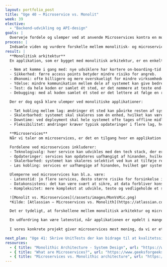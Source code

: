 ```yaml
---
layout: portfolio_post
title: "Uge 40 – Microservice vs. Monolit"
week: 39
elective:
  - "Backend-udvikling og API-design"
goals: |
  Overveje fordele og ulemper ved at anvende Microservices kontra en monolitisk arkitektur.
process: |
  Indsamle viden og vurdere forskelle mellem monolitisk- og microservice-arkitektur for applikationer. Overveje hvilke fordele og ulemper der er ved de to forskellige typer.
result: |
  **Monolitisk arkitektur**  
  En applikation, som er bygget med monolitisk arkitektur, er en enkelt enhed, hvor alle komponenter er samlet ét sted. Det betyder, at interface, forretningslogik og dataadgangslag er udviklet, brugt og vedligeholdt som én samlet applikation. Dette er den traditionelle måde at udvikle software på og har flere fordele:  

  - Nem at komme i gang med: nye udviklere har kortere on-boarding-tid.  
  - Sikkerhed: færre access points betyder mindre risiko for angreb.  
  - Økonomi: ofte billigere og mere overskueligt for mindre virksomheder.  
  - Ydelse: mindre kommunikation mellem dele af systemet kan give bedre performance.  
  - Test: da hele koden er samlet ét sted, er det nemmere at teste end-to-end funktionalitet.  
  - Debugging: med al koden samlet ét sted er det lettere at følge en request igennem systemet.  

  Der er dog også klare ulemper ved monolitiske applikationer:  

  - Tæt kobling mellem lag: ændringer ét sted kan påvirke resten af systemet.  
  - Skalerbarhed: systemet skal skaleres som én enhed, hvilket kan være ineffektivt og ressourcekrævende.  
  - Downtime: ved deployment skal hele systemet ofte tages offline midlertidigt.  
  - Fleksibilitet: ændringer kræver typisk opdateringer i flere lag, hvilket øger risikoen for fejl og inkonsistens.  

  **Microservices**  
  Når vi taler om microservices, er det en tilgang hvor en applikation opdeles i en række små, selvstændige services, som kommunikerer over et netværk. Kommunikation kan eksempelvis foregå via Kafka (som jeg tidligere har skrevet om [her](https://maha63312.github.io/2025/09/22/uge39.html)), REST-API’er eller GraphQL. Hver microservice har sit eget ansvar – fx brugerautentificering, produkthåndtering eller billedanalyse.  

  Fordelene ved microservices inkluderer:  
  - Teknologivalg: hver service kan udvikles med den tech stack, der er bedst egnet til opgaven.  
  - Opdateringer: services kan opdateres uafhængigt af hinanden, hvilket reducerer downtime og øger effektiviteten.  
  - Skalerbarhed: systemet kan skaleres selektivt ved kun at tilføje ressourcer til de services, der har behov.  
  - Løs kobling: services er uafhængige af hinanden, hvilket gør systemet nemmere at vedligeholde.  

  Ulemperne ved microservices kan bl.a. være:  
  - Latenstid: jo flere services, desto større risiko for forsinkelse i kommunikationen.  
  - Datakonsistens: det kan være svært at sikre, at data forbliver konsistent på tværs af flere services.  
  - Kompleksitet: mere komplekst at udvikle, teste og vedligeholde et system med mange små dele og forskellige tech stacks.  

  ![Monolit vs. Microservices](/assets/images/MonVsMic.png)  
  *Kilde: [Atlassian – Microservices vs. Monolith](https://atlassian.com/microservices/microservices-architecture/microservices-vs-monolith)*  

  Det er tydeligt, at forskellene mellem monolitisk arkitektur og microservices er markante. For små projekter eller start-ups kan det give mening at begynde med en monolitisk struktur, da det er billigere, hurtigere at komme i gang med, og nemmere at håndtere. Når applikationen vokser, kan der dog være fordele ved at migrere til microservices, som giver bedre skalerbarhed og mulighed for at håndtere mere trafik og kompleksitet.  

  En udfordring kan være latenstid, når applikationen er opdelt i mange services. For vores mindre applikation er dette dog ikke kritisk. Derimod er det vigtigt, at vi dokumenterer tydeligt, hvordan vores services kommunikerer, så de kan fungere sammen. Test af funktionalitet end-to-end kan være en udfordring, da vi udvikler i forskelligt tempo, men det er en lærerig proces i sig selv.  
 
  I vores konkrete projekt giver microservices mest mening, da vi er et lille team, hvor hver især kan arbejde selvstændigt og integrere vores løsninger. Samtidig giver det fleksibilitet ift. at afprøve forskellige teknologier inden for hvert valgfag. Hvis jeg skulle lave et projekt i en anden kontekst, fx i en mindre virksomhed, ville jeg dog kunne argumentere for at starte med en monolit og først migrere senere. Denne refleksion gør, at jeg nu kan begrunde arkitekturvalg både teknisk og forretningsmæssigt.

next_plan: "Uge 41: Skrive UnitTests der kan bidrage til at kvalitetssikre driften af microservicen. Implementere en Kafka-adapter, der kan lytte til et topic fra IngestionService."
resources:
  - { title: "Monolithic Architecture - System Design", url: "https://www.geeksforgeeks.org/system-design/monolithic-architecture-system-design/" }
  - { title: "What are Microservices?", url: "https://www.geeksforgeeks.org/system-design/microservices/" }
  - { title: "Microservices vs. Monolithic architecture", url: "https://atlassian.com/microservices/microservices-architecture/microservices-vs-monolith" }
---
```

